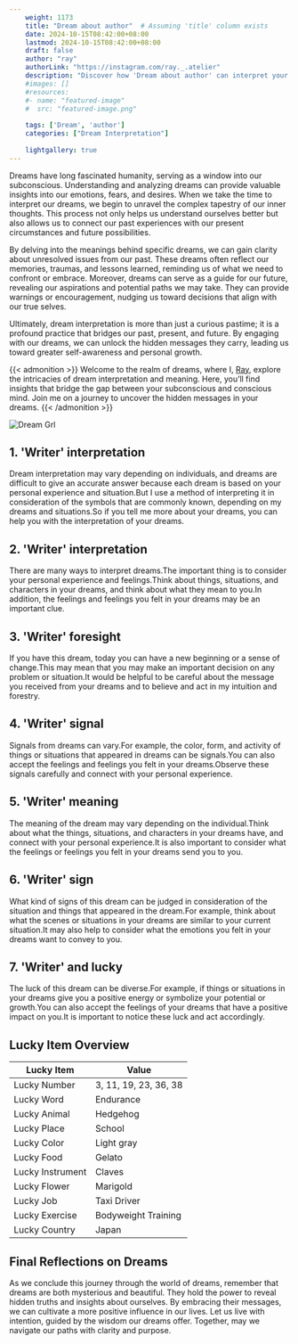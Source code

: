 ```yaml
---
    weight: 1173
    title: "Dream about author"  # Assuming 'title' column exists
    date: 2024-10-15T08:42:00+08:00
    lastmod: 2024-10-15T08:42:00+08:00
    draft: false
    author: "ray"
    authorLink: "https://instagram.com/ray._.atelier"
    description: "Discover how 'Dream about author' can interpret your future and uncover its significant meanings in your life."
    #images: []
    #resources:
    #- name: "featured-image"
    #  src: "featured-image.png"
    
    tags: ['Dream', 'author']
    categories: ["Dream Interpretation"]
    
    lightgallery: true
---
```

    
Dreams have long fascinated humanity, serving as a window into our subconscious. Understanding and analyzing dreams can provide valuable insights into our emotions, fears, and desires. When we take the time to interpret our dreams, we begin to unravel the complex tapestry of our inner thoughts. This process not only helps us understand ourselves better but also allows us to connect our past experiences with our present circumstances and future possibilities.

By delving into the meanings behind specific dreams, we can gain clarity about unresolved issues from our past. These dreams often reflect our memories, traumas, and lessons learned, reminding us of what we need to confront or embrace. Moreover, dreams can serve as a guide for our future, revealing our aspirations and potential paths we may take. They can provide warnings or encouragement, nudging us toward decisions that align with our true selves.

Ultimately, dream interpretation is more than just a curious pastime; it is a profound practice that bridges our past, present, and future. By engaging with our dreams, we can unlock the hidden messages they carry, leading us toward greater self-awareness and personal growth.

{{< admonition >}}
Welcome to the realm of dreams, where I, [Ray](https://instagram.com/ray._.atelier), explore the intricacies of dream interpretation and meaning. Here, you’ll find insights that bridge the gap between your subconscious and conscious mind. Join me on a journey to uncover the hidden messages in your dreams.
{{< /admonition >}}

![Dream Grl](https://cdn.pixabay.com/photo/2017/11/02/03/35/gothic-2910057_1280.jpg "Dream Grl")

## 1. 'Writer' interpretation
Dream interpretation may vary depending on individuals, and dreams are difficult to give an accurate answer because each dream is based on your personal experience and situation.But I use a method of interpreting it in consideration of the symbols that are commonly known, depending on my dreams and situations.So if you tell me more about your dreams, you can help you with the interpretation of your dreams.

## 2. 'Writer' interpretation
There are many ways to interpret dreams.The important thing is to consider your personal experience and feelings.Think about things, situations, and characters in your dreams, and think about what they mean to you.In addition, the feelings and feelings you felt in your dreams may be an important clue.

## 3. 'Writer' foresight
If you have this dream, today you can have a new beginning or a sense of change.This may mean that you may make an important decision on any problem or situation.It would be helpful to be careful about the message you received from your dreams and to believe and act in my intuition and forestry.

## 4. 'Writer' signal
Signals from dreams can vary.For example, the color, form, and activity of things or situations that appeared in dreams can be signals.You can also accept the feelings and feelings you felt in your dreams.Observe these signals carefully and connect with your personal experience.

## 5. 'Writer' meaning
The meaning of the dream may vary depending on the individual.Think about what the things, situations, and characters in your dreams have, and connect with your personal experience.It is also important to consider what the feelings or feelings you felt in your dreams send you to you.

## 6. 'Writer' sign
What kind of signs of this dream can be judged in consideration of the situation and things that appeared in the dream.For example, think about what the scenes or situations in your dreams are similar to your current situation.It may also help to consider what the emotions you felt in your dreams want to convey to you.

## 7. 'Writer' and lucky
The luck of this dream can be diverse.For example, if things or situations in your dreams give you a positive energy or symbolize your potential or growth.You can also accept the feelings of your dreams that have a positive impact on you.It is important to notice these luck and act accordingly.

## Lucky Item Overview
| Lucky Item          | Value              |
|---------------|--------------------|
| Lucky Number        | 3, 11, 19, 23, 36, 38  |
| Lucky Word          | Endurance |
| Lucky Animal        | Hedgehog |
| Lucky Place         | School     |
| Lucky Color         | Light gray     |
| Lucky Food          | Gelato      |
| Lucky Instrument    | Claves |
| Lucky Flower        | Marigold    |
| Lucky Job           | Taxi Driver       |
| Lucky Exercise      | Bodyweight Training  |
| Lucky Country       | Japan    |


##  Final Reflections on Dreams

As we conclude this journey through the world of dreams, remember that dreams are both mysterious and beautiful. They hold the power to reveal hidden truths and insights about ourselves. By embracing their messages, we can cultivate a more positive influence in our lives. Let us live with intention, guided by the wisdom our dreams offer. Together, may we navigate our paths with clarity and purpose.

